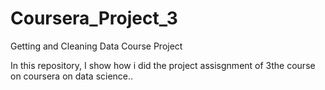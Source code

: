 # Coursera_Project_3
Getting and Cleaning Data Course Project

In this repository, I show how i did the project assisgnment of 3the course on coursera on data science.. 
